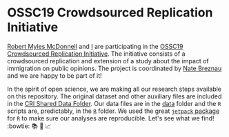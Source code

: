 # OSSC19 Crowdsourced Replication Initiative

[Robert Myles McDonnell](https://robertmylesmcdonnell.netlify.com/) and [I](http://danilofreire.com) are participating in the [OSSC19 Crowdsourced Replication Initiative](https://www.mzes.uni-mannheim.de/openscience/index.php/crowdsourced-replication-initiative/). The initiative consists of a crowdsourced replication and extension of a study about the impact of immigration on public opinions. The project is coordinated by [Nate Breznau](https://sites.google.com/site/nbreznau/) and we are happy to be part of it! 

In the spirit of open science, we are making all our research steps available on this repository. The original dataset and other auxiliary files are included in the [CRI Shared Data Folder](https://github.com/danilofreire/crowdsourced-replication-iniciative/tree/master/CRI%20Shared%20Data%20Folder). Our data files are in the [data]() folder and the `R` scripts are, predictably, in the [`R`]() folder. We used the great [`jetpack` package](https://github.com/ankane/jetpack) for `R` to make sure our analyses are reproducible. Let's see what we find! :bowtie: :books: :microscope: :chart_with_upwards_trend: 
